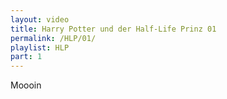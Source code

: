 ```yaml
---
layout: video
title: Harry Potter und der Half-Life Prinz 01
permalink: /HLP/01/
playlist: HLP
part: 1
---
```

Moooin
